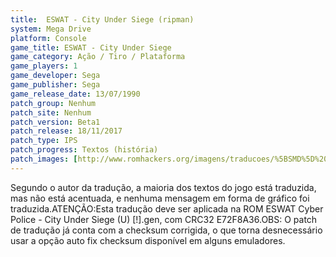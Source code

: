 ```yaml
---
title:  ESWAT - City Under Siege (ripman)
system: Mega Drive
platform: Console
game_title: ESWAT - City Under Siege
game_category: Ação / Tiro / Plataforma
game_players: 1
game_developer: Sega
game_publisher: Sega
game_release_date: 13/07/1990
patch_group: Nenhum
patch_site: Nenhum
patch_version: Beta1
patch_release: 18/11/2017
patch_type: IPS
patch_progress: Textos (história)
patch_images: [http://www.romhackers.org/imagens/traducoes/%5BSMD%5D%20ESWAT%20Cyber%20Police%20-%20City%20Under%20Siege%20-%20ripman%20-%201.png,http://www.romhackers.org/imagens/traducoes/%5BSMD%5D%20ESWAT%20Cyber%20Police%20-%20City%20Under%20Siege%20-%20ripman%20-%202.png,http://www.romhackers.org/imagens/traducoes/%5BSMD%5D%20ESWAT%20Cyber%20Police%20-%20City%20Under%20Siege%20-%20ripman%20-%203.png]
---
```

Segundo o autor da tradução, a maioria dos textos do jogo está traduzida, mas não está acentuada, e nenhuma mensagem em forma de gráfico foi traduzida.ATENÇÃO:Esta tradução deve ser aplicada na ROM ESWAT Cyber Police - City Under Siege (U) [!].gen, com CRC32 E72F8A36.OBS: O patch de tradução já conta com a checksum corrigida, o que torna desnecessário usar a opção auto fix checksum disponível em alguns emuladores.